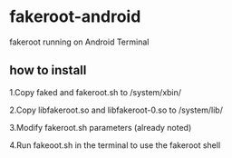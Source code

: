 # fakeroot-android
fakeroot running on Android Terminal
## how to install
1.Copy faked and fakeroot.sh to /system/xbin/

2.Copy libfakeroot.so and libfakeroot-0.so to /system/lib/

3.Modify fakeroot.sh parameters (already noted)

4.Run fakeoot.sh in the terminal to use the fakeroot shell
